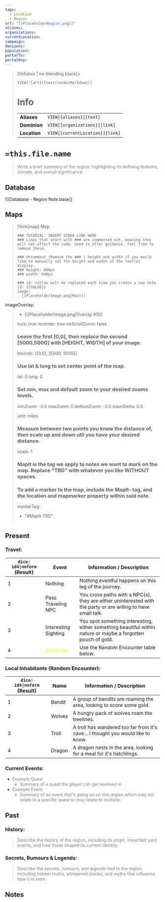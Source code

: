```yaml
---
tags:
  - Location
  - Region
art: "[[PlaceholderRegion.png]]"
aliases:
organizations:
currentLocation:
campaign:
denizens:
population:
portalTo:
portalKey:
---
```


> [!infobox | no-blending black]+ <font color="#ffffff">Infobox</font>
>
> `VIEW[!{art}][text(renderMarkdown)]`
>
> # Info
> |  |  |
> |---|---|
> | **Aliases** | `VIEW[{aliases}][text]` |
> | **Dominion** | `VIEW[{organizations}][link]` |
> | **Location** | `VIEW[{currentLocation}][link]` |

# `=this.file.name`

> <font color="#7f7f7f">Write a brief summary of the region, highlighting its defining features, climate, and overall significance.</font>

## Database

![[Database - Region Note.base]]

## Maps

> [!kirk|map] Map
> ```leaflet
> ### TUTORIAL: INSERT VIDEO LINK HERE
> ### Lines that start with ### are commented out, meaning they will not effect the code. Used to offer guidance. Feel free to remove these.
> 
> ### Uncomment (Remove the ### ) height and width if you would like to manually set the height and width of the leaflet display.
> ### height: 600px
> ### width: 640px
> 
> ### id: vallue will be replaced each time you create a new note.
> id: {{VALUE}}
> image: 
> - [[PlaceholderImage.png|Main]]
imageOverlay:
> - [[[PlaceholderImage.png|Overlay #1]]]
> 
> lock: true
> recenter: true
> noScrollZoom: false
> ### Leave the first [0,0], then replace the second [5000,5000] with [HEIGHT, WIDTH] of your image.
> bounds: [[0,0], [5000, 5000]]
> 
> ### Use lat & long to set center point of the map.
> lat: 0
> long: 0
> 
> ### Set min, max and default zoom to your desired zooms levels.
> minZoom: -3.5
> maxZoom: 0
> defaultZoom: -3.5
> zoomDelta: 0.5
> 
> unit: miles
> ### Measure between two points you know the distance of, then scale up and down util you have your desired distance.
> scale: 1
> ### MapIt is the tag we apply to notes we want to mark on the map. Replace "TBD" with whatever you like WITHOUT spaces.
> ### To add a marker to the map, include the MapIt- tag, and the location and mapmarker property within said note.
> markerTag: 
> - "#MapIt-TBD"
> ```

## Present

### Travel:

| `dice: 1d4\|noform` (Result) | Event                           | Information / Description                                                                                     |
| ---------------------------- | ------------------------------- | ------------------------------------------------------------------------------------------------------------- |
| 1                            | Nothing                         | Nothing eventful happens on this leg of the journey.                                                          |
| 2                            | Pass Traveling NPC              | You cross paths with a NPC(s), they are either uninterested with the party or are willing to have small talk. |
| 3                            | Interesting Sighting            | You spot something interesting, either something beautiful within nature or maybe a forgotten pouch of gold.  |
| 4                            | <font color="#ffff00">Encounter | Use the Random Encounter table below.                                                                         |

### Local Inhabitants (Random Encounter):

| `dice: 1d4\|noform` (Result) | Name   | Information / Description                                                        |
| ---------------------------- | ------ | -------------------------------------------------------------------------------- |
| 1                            | Bandit | A group of bandits are roaming the area, looking to score some gold.             |
| 2                            | Wolves | A hungry pack of wolves roam the treelines.                                      |
| 3                            | Troll  | A troll has wandered too far from it's cave... I thought you would like to know. |
| 4                            | Dragon | A dragon nests in the area, looking for a meal for it's hatchlings.              |


### Current Events:

- <font color="#7f7f7f">Example Quest</font>
    -  <font color="#7f7f7f">Summary of a quest the player can get involved in.</font>
- <font color="#7f7f7f">Example Event</font>
    - <font color="#7f7f7f">Summary of an event that's going on on this region which may not relate to a specific quest or may relate to multiple.</font>

## Past

### History:

> <font color="#7f7f7f">Describe the history of the region, including its origin, important past events, and how those shaped its current identity.</font>

### Secrets, Rumours & Legends:

> <font color="#7f7f7f">Describe the secrets, rumours, and legends tied to the region, including hidden truths, whispered stories, and myths that influence how it is seen.</font>

## Notes





